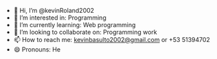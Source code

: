 - 👋 Hi, I’m @kevinRoland2002
- 👀 I’m interested in: Programming
- 🌱 I’m currently learning: Web programming
- 💞️ I’m looking to collaborate on: Programming work
- 📫 How to reach me: kevinbasulto2002@gmail.com or +53 51394702
- 😄 Pronouns: He


<!---
kevinRoland2002/kevinRoland2002 is a ✨ special ✨ repository because its `README.md` (this file) appears on your GitHub profile.
You can click the Preview link to take a look at your changes.
- ⚡ Fun fact: ...
--->
